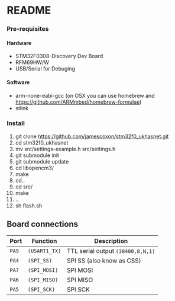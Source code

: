 # README

### Pre-requisites
#### Hardware
* STM32F0308-Discovery Dev Board
* RFM69HW/W
* USB/Serial for Debuging

#### Software
* arm-none-eabi-gcc (on OSX you can use homebrew and https://github.com/ARMmbed/homebrew-formulae)
* stlink

### Install
1. git clone https://github.com/jamescoxon/stm32f0_ukhasnet.git
2. cd stm32f0_ukhasnet 
3. mv src/settings-example.h src/settings.h
4. git submodule init
5. git submodule update
6. cd libopencm3/
7. make
8. cd..
9. cd src/
10. make
11. ..
12. sh flash.sh

## Board connections

| Port  | Function      | Description                       |
| ----- | ------------- | --------------------------------- |
| `PA9` | `(USART1_TX)` | TTL serial output `(38400,8,N,1)` |
| `PA4` | `(SPI_SS)`    | SPI SS (also know as CSS)         |
| `PA7` | `(SPI_MOSI)`  | SPI MOSI                          |
| `PA6` | `(SPI_MISO)`  | SPI MISO                          |
| `PA5` | `(SPI_SCK)`   | SPI SCK                           |
